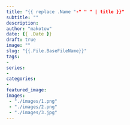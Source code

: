 ```yaml
---
title: "{{ replace .Name "-" " " | title }}"
subtitle: ""
description:
author: "makotow"
date: {{ .Date }}
draft: true
image: ""
slug: "{{.File.BaseFileName}}"
tags:
-
series:
-
categories:
-
featured_image: 
images:
 - "./images/1.png"
 - "./images/2.png"
 - "./images/3.jpg"
---
```



<!--more-->